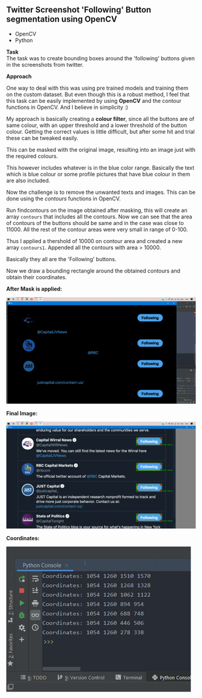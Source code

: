 <h2> Twitter Screenshot 'Following' Button segmentation using OpenCV </h2>


* OpenCV 
* Python 

**Task**
<br>
The task was to create bounding boxes around the 'following' buttons given in the screenshots from twitter.

**Approach**

One way to deal with this was using pre trained models and training them on the custom dataset. But even though this is a robust method, I feel that this task can be easily implemented by using **OpenCV** and the contour functions in OpenCV. And I believe in simplicity :)
<br>

My approach is basically creating a **colour filter**, since all the buttons are of same colour, with an upper threshold and a lower threshold of the button colour. Getting the correct values is little difficult, but after some hit and trial these can be tweaked easily.

This can be masked with the original image, resulting into an image just with the required colours.

This however includes whatever is in the blue color range. Basically the text which is blue colour or some profile pictures that have blue colour in them are also included. 

Now the challenge is to remove the unwanted texts and images. This can be done using the *contours* functions in OpenCV.

Run findcontours on the image obtained after masking, this will create an array `contours` that includes all the contours. Now we can see that the area of contours of the buttons should be same and in the case was close to 11000. All the rest of the contour areas were very small in range of 0-100. 

Thus I applied a thershold of 10000 on contour area and created a new array `contours1`. Appended all the contours with area > 10000.

Basically they all are the 'Following' buttons. 

Now we draw a bounding rectangle around the obtained contours and obtain their coordinates. 

**After Mask is applied:**
  
![Image](https://github.com/knightowl2704/OpenCV_Twitter_screenshot/blob/master/assets/Screenshot%20(48).png)

**Final Image:**

![FinalImage](https://github.com/knightowl2704/OpenCV_Twitter_screenshot/blob/master/assets/Screenshot%20(47).png)


**Coordinates:**

![FinalImage](https://github.com/knightowl2704/OpenCV_Twitter_screenshot/blob/master/assets/Screenshot%20(50).png)

